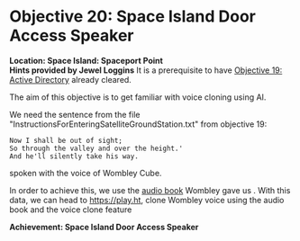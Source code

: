 # Objective 20: Space Island Door Access Speaker
**Location: Space Island: Spaceport Point**  
**Hints provided by Jewel Loggins**
It is a prerequisite to have [Objective 19: Active Directory](https://github.com/joergschwarzwaelder/hhc2023/tree/main/Objective-19) already cleared.

The aim of this objective is to get familiar with voice cloning using AI.

We need the sentence from the file "InstructionsForEnteringSatelliteGroundStation.txt" from objective 19:
```
Now I shall be out of sight;
So through the valley and over the height.'
And he'll silently take his way.
```
spoken with the voice of Wombley Cube.

In order to achieve this, we use the [audio book](https://www.holidayhackchallenge.com/2023/wombleycube_the_enchanted_voyage.mp3.zip) Wombley gave us .
With this data, we can head to https://play.ht, clone Wombley voice using the audio book and the voice clone feature


**Achievement: Space Island Door Access Speaker**
<!--stackedit_data:
eyJoaXN0b3J5IjpbMjA0NDUyODQ4NSwtMjAxMDE5MjYzXX0=
-->